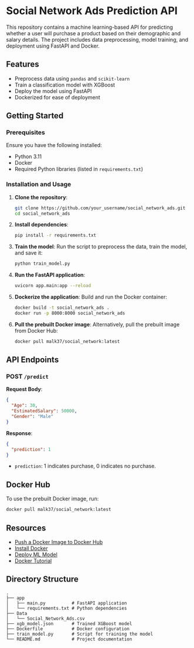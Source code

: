 
# Social Network Ads Prediction API

This repository contains a machine learning-based API for predicting whether a user will purchase a product based on their demographic and salary details. The project includes data preprocessing, model training, and deployment using FastAPI and Docker.

## Features
- Preprocess data using `pandas` and `scikit-learn`
- Train a classification model with XGBoost
- Deploy the model using FastAPI
- Dockerized for ease of deployment

## Getting Started

### Prerequisites
Ensure you have the following installed:
- Python 3.11
- Docker
- Required Python libraries (listed in `requirements.txt`)

### Installation and Usage

1. **Clone the repository**:
   ```bash
   git clone https://github.com/your_username/social_network_ads.git
   cd social_network_ads
   ```

2. **Install dependencies**:
   ```bash
   pip install -r requirements.txt
   ```

3. **Train the model**:
   Run the script to preprocess the data, train the model, and save it:
   ```bash
   python train_model.py
   ```

4. **Run the FastAPI application**:
   ```bash
   uvicorn app.main:app --reload
   ```

5. **Dockerize the application**:
   Build and run the Docker container:
   ```bash
   docker build -t social_network_ads .
   docker run -p 8000:8000 social_network_ads
   ```

6. **Pull the prebuilt Docker image**:
   Alternatively, pull the prebuilt image from Docker Hub:
   ```bash
   docker pull malk37/social_network:latest
   ```

## API Endpoints

### POST `/predict`
**Request Body**:
```json
{
  "Age": 30,
  "EstimatedSalary": 50000,
  "Gender": "Male"
}
```

**Response**:
```json
{
  "prediction": 1
}
```

- `prediction`: 1 indicates purchase, 0 indicates no purchase.

## Docker Hub
To use the prebuilt Docker image, run:
```bash
docker pull malk37/social_network:latest
```

## Resources
- [Push a Docker Image to Docker Hub](https://www.youtube.com/watch?v=EIHY_CY5J0k)
- [Install Docker](https://www.youtube.com/watch?v=mS26N5cLBe8)
- [Deploy ML Model](https://www.youtube.com/watch?v=vA0C0k72-b4)
- [Docker Tutorial](https://youtu.be/JprTjTViaEA)

## Directory Structure
```
.
├── app
│   ├── main.py          # FastAPI application
│   └── requirements.txt # Python dependencies
├── Data
│   └── Social_Network_Ads.csv
├── xgb_model.json       # Trained XGBoost model
├── Dockerfile           # Docker configuration
├── train_model.py       # Script for training the model
└── README.md            # Project documentation
```
